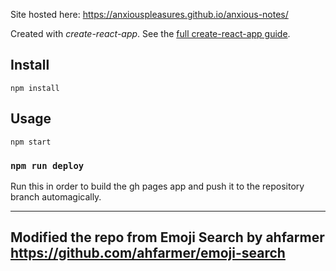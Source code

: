 Site hosted here: https://anxiouspleasures.github.io/anxious-notes/

Created with *create-react-app*. See the [full create-react-app guide](https://github.com/facebookincubator/create-react-app/blob/master/packages/react-scripts/template/README.md).



Install
---

`npm install`



Usage
---

`npm start`



### `npm run deploy`

Run this in order to build the gh pages app and push it to the repository branch
automagically.

---
Modified the repo from Emoji Search by ahfarmer  https://github.com/ahfarmer/emoji-search
---
